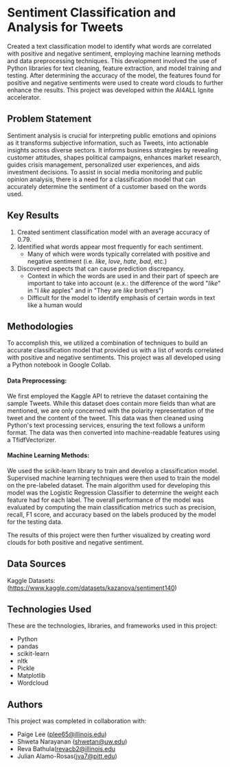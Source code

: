 # Sentiment Classification and Analysis for Tweets

Created a text classification model to identify what words are correlated with positive and negative sentiment, employing machine learning methods and data preprocessing techniques. This development involved the use of Python libraries for text cleaning, feature extraction, and model training and testing. After determining the accuracy of the model, the features found for positive and negative sentiments were used to create word clouds to further enhance the results. This project was developed within the AI4ALL Ignite accelerator.


## Problem Statement <!--- do not change this line -->

Sentiment analysis is crucial for interpreting public emotions and opinions as it transforms subjective information, such as Tweets, into actionable insights across diverse sectors. It informs business strategies by revealing customer attitudes, shapes political campaigns, enhances market research, guides crisis management, personalized user experiences, and aids investment decisions. To assist in social media monitoring and public opinion analysis, there is a need for a classification model that can accurately determine the sentiment of a customer based on the words used.

## Key Results <!--- do not change this line -->

1. Created sentiment classification model with an average accuracy of 0.79.
2. Identified what words appear most frequently for each sentiment.
      - Many of which were words typically correlated with positive and negative sentiment (i.e. *like*, *love*, *hate*, *bad*, etc.)
3. Discovered aspects that can cause prediction discrepancy.
   - Context in which the words are used in and their part of speech are important to take into account (e.x.: the difference of the word "*like*" in "I *like* apples" and in "They are *like* brothers")
   - Difficult for the model to identify emphasis of certain words in text like a human would

## Methodologies <!--- do not change this line -->

To accomplish this, we utilized a combination of techniques to build an accurate classification model that provided us with a list of words correlated with positive and negative sentiments. This project was all developed using a Python notebook in Google Collab.

#### Data Preprocessing:

We first employed the Kaggle API to retrieve the dataset containing the sample Tweets. While this dataset does contain more fields than what are mentioned, we are only concerned with the polarity representation of the tweet and the content of the tweet. This data was then cleaned using Python's text processing services, ensuring the text follows a uniform format. The data was then converted into machine-readable features using a TfidfVectorizer.

#### Machine Learning Methods:

We used the scikit-learn library to train and develop a classification model. Supervised machine learning techniques were then used to train the model on the pre-labeled dataset. The main algorithm used for developing this model was the Logistic Regression Classifier to determine the weight each feature had for each label. The overall performance of the model was evaluated by computing the main classification metrics such as precision, recall, F1 score, and accuracy based on the labels produced by the model for the testing data.

The results of this project were then further visualized by creating word clouds for both positive and negative sentiment.

## Data Sources <!--- do not change this line -->

Kaggle Datasets: (https://www.kaggle.com/datasets/kazanova/sentiment140)

## Technologies Used <!--- do not change this line -->

These are the technologies, libraries, and frameworks used in this project:
- Python
- pandas
- scikit-learn
- nltk
- Pickle
- Matplotlib
- Wordcloud

## Authors <!--- do not change this line -->

This project was completed in collaboration with:
- Paige Lee ([plee65@illinois.edu](mailto:plee65@illinois.edu))
- Shweta Narayanan ([shwetan@uw.edu](mailto:shwetan@uw.edu))
- Reva Bathula([revacb2@illinois.edu](mailto:revacb2@illinois.edu)
- Julian Alamo-Rosas([jva7@pitt.edu](mailto:jva7@pitt.edu))
  
